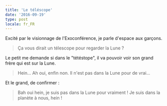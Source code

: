 ```yaml
---
title: 'Le téléscope'
date: '2016-09-19'
type: post
locale: fr_FR
---
```


Excité par le visionnage de l'Exoconférence, je parle d'espace aux garçons.

> Ça vous dirait un télescope pour regarder la Lune ?

<!-- more -->

Le petit me demande si dans le "tétéstope", il va pouvoir voir son grand frère qui est sur la Lune.

> Hein… Ah oui, enfin non. Il n'est pas dans la Lune pour de vrai…

Et le grand, de confirmer :

> Bah oui hein, je suis pas dans la Lune pour vraiment ! Je suis dans la planète à nous, hein !
